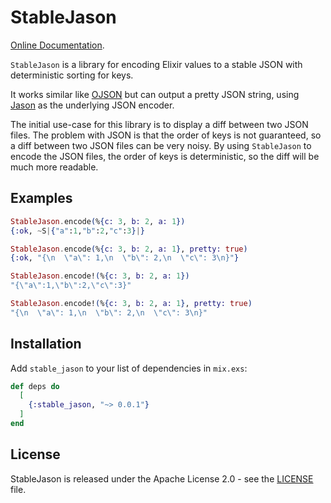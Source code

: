 # StableJason

[Online Documentation](https://hexdocs.pm/stable_jason).

`StableJason` is a library for encoding Elixir values to a stable JSON with deterministic sorting for keys.

It works similar like [OJSON](https://hex.pm/packages/ojson) but can output a pretty JSON string, using [Jason](https://hex.pm/packages/jason) as the underlying JSON encoder.

 The initial use-case for this library is to display a diff between two JSON files. The problem with JSON is that the order of keys is not guaranteed, so a diff between two JSON files can be very noisy. By using `StableJason` to encode the JSON files, the order of keys is deterministic, so the diff will be much more readable.

## Examples

```elixir
StableJason.encode(%{c: 3, b: 2, a: 1})
{:ok, ~S|{"a":1,"b":2,"c":3}|}

StableJason.encode(%{c: 3, b: 2, a: 1}, pretty: true)
{:ok, "{\n  \"a\": 1,\n  \"b\": 2,\n  \"c\": 3\n}"}

StableJason.encode!(%{c: 3, b: 2, a: 1})
"{\"a\":1,\"b\":2,\"c\":3}"

StableJason.encode!(%{c: 3, b: 2, a: 1}, pretty: true)
"{\n  \"a\": 1,\n  \"b\": 2,\n  \"c\": 3\n}"
```

## Installation

Add `stable_jason` to your list of dependencies in `mix.exs`:

```elixir
def deps do
  [
    {:stable_jason, "~> 0.0.1"}
  ]
end
```

## License

StableJason is released under the Apache License 2.0 - see the [LICENSE](LICENSE) file.
